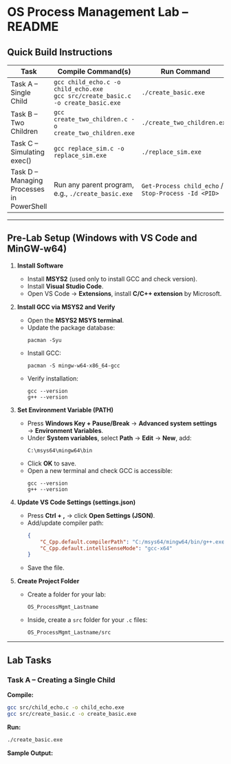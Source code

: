 # OS Process Management Lab – README

## Quick Build Instructions

| Task | Compile Command(s) | Run Command |
|------|------------------|------------|
| Task A – Single Child | `gcc child_echo.c -o child_echo.exe`<br>`gcc src/create_basic.c -o create_basic.exe` | `./create_basic.exe` |
| Task B – Two Children | `gcc create_two_children.c -o create_two_children.exe` | `./create_two_children.exe` |
| Task C – Simulating exec() | `gcc replace_sim.c -o replace_sim.exe` | `./replace_sim.exe` |
| Task D – Managing Processes in PowerShell | Run any parent program, e.g., `./create_basic.exe` | `Get-Process child_echo` / `Stop-Process -Id <PID>` |

---

## Pre-Lab Setup (Windows with VS Code and MinGW-w64)

1. **Install Software**
   - Install **MSYS2** (used only to install GCC and check version).
   - Install **Visual Studio Code**.
   - Open VS Code → **Extensions**, install **C/C++ extension** by Microsoft.

2. **Install GCC via MSYS2 and Verify**
   - Open the **MSYS2 MSYS terminal**.
   - Update the package database:
     ```
     pacman -Syu
     ```
   - Install GCC:
     ```
     pacman -S mingw-w64-x86_64-gcc
     ```
   - Verify installation:
     ```
     gcc --version
     g++ --version
     ```

3. **Set Environment Variable (PATH)**
   - Press **Windows Key + Pause/Break** → **Advanced system settings** → **Environment Variables**.
   - Under **System variables**, select **Path** → **Edit** → **New**, add:
     ```
     C:\msys64\mingw64\bin
     ```
   - Click **OK** to save.
   - Open a new terminal and check GCC is accessible:
     ```
     gcc --version
     g++ --version
     ```

4. **Update VS Code Settings (settings.json)**
   - Press **Ctrl + ,** → click **Open Settings (JSON)**.
   - Add/update compiler path:
     ```json
     {
         "C_Cpp.default.compilerPath": "C:/msys64/mingw64/bin/g++.exe",
         "C_Cpp.default.intelliSenseMode": "gcc-x64"
     }
     ```
   - Save the file.

5. **Create Project Folder**
   - Create a folder for your lab:
     ```
     OS_ProcessMgmt_Lastname
     ```
   - Inside, create a `src` folder for your `.c` files:
     ```
     OS_ProcessMgmt_Lastname/src
     ```

---

## Lab Tasks

### Task A – Creating a Single Child

**Compile:**
```bash
gcc src/child_echo.c -o child_echo.exe
gcc src/create_basic.c -o create_basic.exe
 ```
**Run:**
```bash
./create_basic.exe
```
**Sample Output:**









